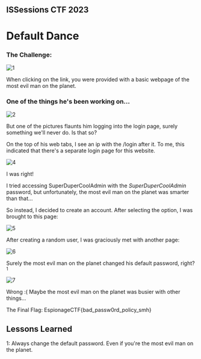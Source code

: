 ## ISSessions CTF 2023 
# Default Dance

### The Challenge:
![1](https://github.com/magdzzia/Adam-M/assets/158006085/71a18696-d85c-4b80-8365-2df1a2085a6e)

When clicking on the link, you were provided with a basic webpage of the most evil man on the planet.

### One of the things he's been working on...
![2](https://github.com/magdzzia/Adam-M/assets/158006085/765dbfba-1b7d-4f8b-81c3-a3f522d3f7f8)

But one of the pictures flaunts him logging into the login page, surely something we'll never do. Is that so? 

On the top of his web tabs, I see an ip with the /login after it. To me, this indicated that there's a separate login page for this website.

![4](https://github.com/magdzzia/Adam-M/assets/158006085/64acdb14-0c00-42d8-88a9-ef4bb50fb935)

I was right! 

I tried accessing SuperDuperCoolAdmin with the _SuperDuperCoolAdmin_ password, but unfortunately, the most evil man on the planet was smarter than that...

So instead, I decided to create an account. After selecting the option, I was brought to this page:

![5](https://github.com/magdzzia/Adam-M/assets/158006085/a2259e8b-b352-406c-84af-dd2cef122f73)

After creating a random user, I was graciously met with another page:

![6](https://github.com/magdzzia/Adam-M/assets/158006085/6546875f-82bd-40d7-83cf-c3aab84c57c0)

Surely the most evil man on the planet changed his default password, right?<sup>1</sup>

![7](https://github.com/magdzzia/Adam-M/assets/158006085/74bf0cac-9f81-4b98-ac42-c19eab7ccc94)

Wrong :( Maybe the most evil man on the planet was busier with other things...

The Final Flag: EspionageCTF{bad_passw0rd_policy_smh}

## Lessons Learned
1: Always change the default password. Even if you're the most evil man on the planet. 


